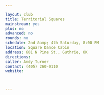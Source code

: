 ```yaml
---

layout: club
title: Territorial Squares
mainstream: yes
plus: no
advanced: no
rounds: no
schedule: 2nd &amp; 4th Saturday, 8:00 PM
location: Square Dance Cabin
address: 601 N Pine St., Guthrie, OK
directions: 
caller: Andy Turner
contact: (405) 260-0110
website: 



---
```


